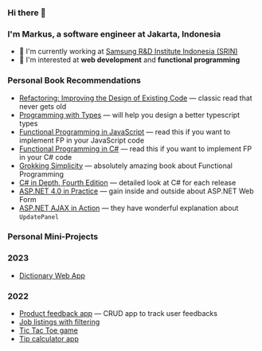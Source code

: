 ### Hi there 👋

### I'm Markus, a software engineer at Jakarta, Indonesia

- 🔭 I'm currently working at [Samsung R&D Institute Indonesia (SRIN)](https://www.samsung.com/id/srin/)
- 🌱 I'm interested at **web development** and **functional programming**

### Personal Book Recommendations

- [Refactoring: Improving the Design of Existing Code](https://martinfowler.com/books/refactoring.html) &mdash; classic read that never gets old
- [Programming with Types](https://www.manning.com/books/programming-with-types) &mdash; will help you design a better typescript types
- [Functional Programming in JavaScript](https://www.manning.com/books/functional-programming-in-javascript) &mdash; read this if you want to implement FP in your JavaScript code
- [Functional Programming in C#](https://www.manning.com/books/functional-programming-in-c-sharp-second-edition) &mdash; read this if you want to implement FP in your C# code
- [Grokking Simplicity](https://www.manning.com/books/grokking-simplicity) &mdash; absolutely amazing book about Functional Programming
- [C# in Depth, Fourth Edition](https://www.manning.com/books/c-sharp-in-depth-fourth-edition) &mdash; detailed look at C# for each release
- [ASP.NET 4.0 in Practice](https://www.manning.com/books/asp-dot-net-4-0-in-practice) &mdash; gain inside and outside about ASP.NET Web Form
- [ASP.NET AJAX in Action](https://www.manning.com/books/asp-dot-net-ajax-in-action) &mdash; they have wonderful explanation about `UpdatePanel`

### Personal Mini-Projects

### 2023
- [Dictionary Web App](https://dictionary-web-app-eight-tau.vercel.app/)

### 2022
- [Product feedback app](https://product-feedback-app-inky.vercel.app/) &mdash; CRUD app to track user feedbacks
- [Job listings with filtering](https://job-listings-sigma.vercel.app/)
- [Tic Tac Toe game](https://tic-tac-toe-nine-sigma.vercel.app/)
- [Tip calculator app](https://tip-calculator-app-eta.vercel.app/)
